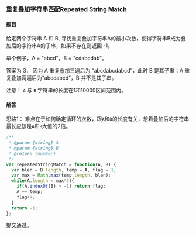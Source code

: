 ### 重复叠加字符串匹配Repeated String Match

#### 题目

给定两个字符串 A 和 B, 寻找重复叠加字符串A的最小次数，使得字符串B成为叠加后的字符串A的子串，如果不存在则返回 -1。

举个例子，A = "abcd"，B = "cdabcdab"。

答案为 3， 因为 A 重复叠加三遍后为 “abcdabcdabcd”，此时 B 是其子串；A 重复叠加两遍后为"abcdabcd"，B 并不是其子串。

注意： `A` 与 `B` 字符串的长度在1和10000区间范围内。

#### 解答

思路1： 难点在于如何确定循环的次数，跟`A`和`B`的长度有关，想着叠加后的字符串最长应该是`A`和`B`大值的2倍。

```javascript
/**
 * @param {string} A
 * @param {string} B
 * @return {number}
 */
var repeatedStringMatch = function(A, B) {
  var blen = B.length, temp = A, flag = 1;
  var max = Math.max(temp.length, blen);
  while(A.length < max*3){
    if(A.indexOf(B) > -1) return flag;
    A += temp;
    flag++;
  }
  return -1;
};
```

提交通过。